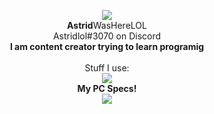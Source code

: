 


<p align="center">
<img src="https://gitpfp.wav.blue/pfp?mag=1&name=Astrid&colour=bfghdk">
  <br><b>Astrid</b>WasHereLOL<br>
  Astridlol#3070 on Discord<br>
  <b>I am content creator trying to learn programig</b><br><br>
  Stuff I use: <br>
  <a href="https://skillicons.dev">
    <img src="https://skillicons.dev/icons?i=raspberrypi,py,svg,stackoverflow,twitter,instagram,discord,github,git,vscode,blender,ps&perline=6" />
  </a><br>
  <b>My PC Specs!</b><br>
  <a href="https://valid.x86.fr/x6u80t">
  <img src="https://astridwashere.lol/WaviestBalloon_files/pcspecs.png">
  </a>
 
</p>
